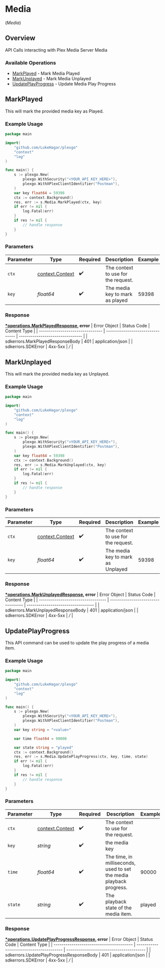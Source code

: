 # Media
(*Media*)

## Overview

API Calls interacting with Plex Media Server Media


### Available Operations

* [MarkPlayed](#markplayed) - Mark Media Played
* [MarkUnplayed](#markunplayed) - Mark Media Unplayed
* [UpdatePlayProgress](#updateplayprogress) - Update Media Play Progress

## MarkPlayed

This will mark the provided media key as Played.

### Example Usage

```go
package main

import(
	"github.com/LukeHagar/plexgo"
	"context"
	"log"
)

func main() {
    s := plexgo.New(
        plexgo.WithSecurity("<YOUR_API_KEY_HERE>"),
        plexgo.WithXPlexClientIdentifier("Postman"),
    )
    var key float64 = 59398
    ctx := context.Background()
    res, err := s.Media.MarkPlayed(ctx, key)
    if err != nil {
        log.Fatal(err)
    }
    if res != nil {
        // handle response
    }
}
```

### Parameters

| Parameter                                             | Type                                                  | Required                                              | Description                                           | Example                                               |
| ----------------------------------------------------- | ----------------------------------------------------- | ----------------------------------------------------- | ----------------------------------------------------- | ----------------------------------------------------- |
| `ctx`                                                 | [context.Context](https://pkg.go.dev/context#Context) | :heavy_check_mark:                                    | The context to use for the request.                   |                                                       |
| `key`                                                 | *float64*                                             | :heavy_check_mark:                                    | The media key to mark as played                       | 59398                                                 |


### Response

**[*operations.MarkPlayedResponse](../../models/operations/markplayedresponse.md), error**
| Error Object                     | Status Code                      | Content Type                     |
| -------------------------------- | -------------------------------- | -------------------------------- |
| sdkerrors.MarkPlayedResponseBody | 401                              | application/json                 |
| sdkerrors.SDKError               | 4xx-5xx                          | */*                              |

## MarkUnplayed

This will mark the provided media key as Unplayed.

### Example Usage

```go
package main

import(
	"github.com/LukeHagar/plexgo"
	"context"
	"log"
)

func main() {
    s := plexgo.New(
        plexgo.WithSecurity("<YOUR_API_KEY_HERE>"),
        plexgo.WithXPlexClientIdentifier("Postman"),
    )
    var key float64 = 59398
    ctx := context.Background()
    res, err := s.Media.MarkUnplayed(ctx, key)
    if err != nil {
        log.Fatal(err)
    }
    if res != nil {
        // handle response
    }
}
```

### Parameters

| Parameter                                             | Type                                                  | Required                                              | Description                                           | Example                                               |
| ----------------------------------------------------- | ----------------------------------------------------- | ----------------------------------------------------- | ----------------------------------------------------- | ----------------------------------------------------- |
| `ctx`                                                 | [context.Context](https://pkg.go.dev/context#Context) | :heavy_check_mark:                                    | The context to use for the request.                   |                                                       |
| `key`                                                 | *float64*                                             | :heavy_check_mark:                                    | The media key to mark as Unplayed                     | 59398                                                 |


### Response

**[*operations.MarkUnplayedResponse](../../models/operations/markunplayedresponse.md), error**
| Error Object                       | Status Code                        | Content Type                       |
| ---------------------------------- | ---------------------------------- | ---------------------------------- |
| sdkerrors.MarkUnplayedResponseBody | 401                                | application/json                   |
| sdkerrors.SDKError                 | 4xx-5xx                            | */*                                |

## UpdatePlayProgress

This API command can be used to update the play progress of a media item.


### Example Usage

```go
package main

import(
	"github.com/LukeHagar/plexgo"
	"context"
	"log"
)

func main() {
    s := plexgo.New(
        plexgo.WithSecurity("<YOUR_API_KEY_HERE>"),
        plexgo.WithXPlexClientIdentifier("Postman"),
    )
    var key string = "<value>"

    var time float64 = 90000

    var state string = "played"
    ctx := context.Background()
    res, err := s.Media.UpdatePlayProgress(ctx, key, time, state)
    if err != nil {
        log.Fatal(err)
    }
    if res != nil {
        // handle response
    }
}
```

### Parameters

| Parameter                                                           | Type                                                                | Required                                                            | Description                                                         | Example                                                             |
| ------------------------------------------------------------------- | ------------------------------------------------------------------- | ------------------------------------------------------------------- | ------------------------------------------------------------------- | ------------------------------------------------------------------- |
| `ctx`                                                               | [context.Context](https://pkg.go.dev/context#Context)               | :heavy_check_mark:                                                  | The context to use for the request.                                 |                                                                     |
| `key`                                                               | *string*                                                            | :heavy_check_mark:                                                  | the media key                                                       |                                                                     |
| `time`                                                              | *float64*                                                           | :heavy_check_mark:                                                  | The time, in milliseconds, used to set the media playback progress. | 90000                                                               |
| `state`                                                             | *string*                                                            | :heavy_check_mark:                                                  | The playback state of the media item.                               | played                                                              |


### Response

**[*operations.UpdatePlayProgressResponse](../../models/operations/updateplayprogressresponse.md), error**
| Error Object                             | Status Code                              | Content Type                             |
| ---------------------------------------- | ---------------------------------------- | ---------------------------------------- |
| sdkerrors.UpdatePlayProgressResponseBody | 401                                      | application/json                         |
| sdkerrors.SDKError                       | 4xx-5xx                                  | */*                                      |
